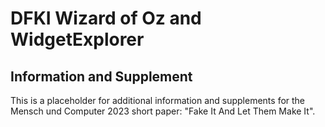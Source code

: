 # DFKI Wizard of Oz and WidgetExplorer

## Information and Supplement
This is a placeholder for additional information and supplements for the Mensch und Computer 2023 short paper: "Fake It And Let Them Make It".
